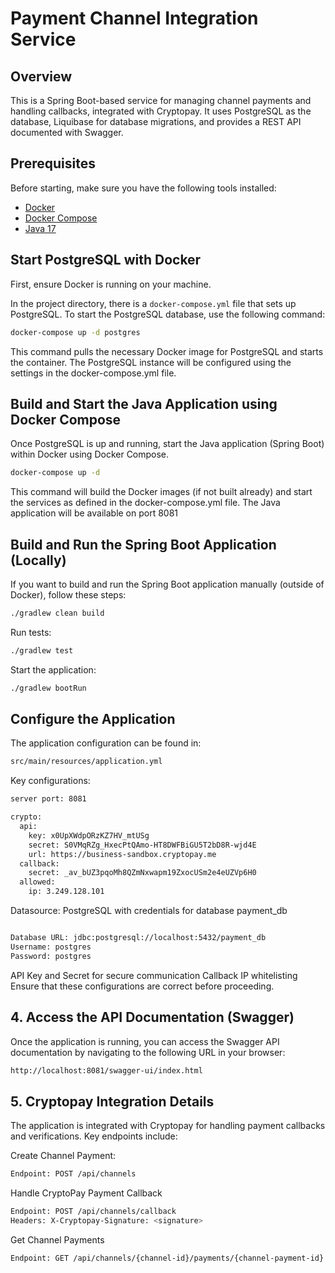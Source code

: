 # Payment Channel Integration Service

## Overview

This is a Spring Boot-based service for managing channel payments and handling callbacks, integrated with Cryptopay. It uses PostgreSQL as the database, Liquibase for database migrations, and provides a REST API documented with Swagger.

## Prerequisites

Before starting, make sure you have the following tools installed:

- [Docker](https://www.docker.com/)
- [Docker Compose](https://docs.docker.com/compose/)
- [Java 17](https://www.oracle.com/java/technologies/javase-jdk17-downloads.html)


##  Start PostgreSQL with Docker

First, ensure Docker is running on your machine.

In the project directory, there is a `docker-compose.yml` file that sets up PostgreSQL. To start the PostgreSQL database, use the following command:

```bash 
docker-compose up -d postgres
```

This command pulls the necessary Docker image for PostgreSQL and starts the container. The PostgreSQL instance will be configured using the settings in the docker-compose.yml file.

## Build and Start the Java Application using Docker Compose
Once PostgreSQL is up and running, start the Java application (Spring Boot) within Docker using Docker Compose.

```bash
docker-compose up -d
``` 
This command will build the Docker images (if not built already) and start the services as defined in the docker-compose.yml file. The Java application will be available on port 8081

## Build and Run the Spring Boot Application (Locally)

If you want to build and run the Spring Boot application manually (outside of Docker), follow these steps:


```bash 
./gradlew clean build
```

Run tests:
```bash 
./gradlew test
```

Start the application:
```bash 
./gradlew bootRun
```


## Configure the Application
The application configuration can be found in:
```bash 
src/main/resources/application.yml
```

Key configurations:
```bash 
server port: 8081

crypto:
  api:
    key: x0UpXWdpORzKZ7HV_mtUSg
    secret: S0VMqRZg_HxecPtQAmo-HT8DWFBiGU5T2bD8R-wjd4E
    url: https://business-sandbox.cryptopay.me
  callback:
    secret: _av_bUZ3pqoMh8QZmNxwapm19ZxocUSm2e4eUZVp6H0
  allowed:
    ip: 3.249.128.101
```

Datasource: PostgreSQL with credentials for database payment_db


```bash 

Database URL: jdbc:postgresql://localhost:5432/payment_db
Username: postgres
Password: postgres
```

API Key and Secret for secure communication
Callback IP whitelisting
Ensure that these configurations are correct before proceeding.


## 4. Access the API Documentation (Swagger)
Once the application is running, you can access the Swagger API documentation by navigating to the following URL in your browser:

```bash 
http://localhost:8081/swagger-ui/index.html
```

## 5. Cryptopay Integration Details
The application is integrated with Cryptopay for handling payment callbacks and verifications. Key endpoints include:

Create Channel Payment:

```bash 
Endpoint: POST /api/channels
```

Handle CryptoPay Payment Callback

```bash 
Endpoint: POST /api/channels/callback
Headers: X-Cryptopay-Signature: <signature>
```

Get Channel Payments

```bash 
Endpoint: GET /api/channels/{channel-id}/payments/{channel-payment-id}
```